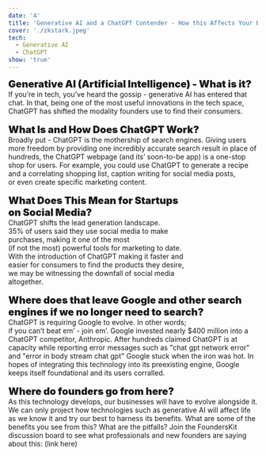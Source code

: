 ```yaml
---
date: '4'
title: 'Generative AI and a ChatGPT Contender - How this Affects Your Business'
cover: './zkstark.jpeg'
tech:
  - Generative AI
  - ChatGPT
show: 'true'
---
```

<span style="font-weight:1000;font-size:20px">
Generative AI (Artificial Intelligence) - What is it?
</span>
<br/>
If you’re in tech, you’ve heard the gossip - generative AI has entered that chat. In that, being one of the most useful innovations in the tech space, ChatGPT has shifted the modality founders use to find their consumers.   
<br/><br/>

<span style="font-weight:1000;font-size:20px">
What Is and How Does ChatGPT Work?
</span>
<br/>
Broadly put - ChatGPT is the mothership of search engines. Giving users more freedom by providing one incredibly accurate search result in place of hundreds, the ChatGPT webpage (and its’ soon-to-be app) is a one-stop shop for users. For example, you could use ChatGPT to generate a recipe and a correlating shopping list, caption writing for social media posts,<br/> or even create specific marketing content.  
<br/><br/>

<span style="font-weight:1000;font-size:20px">
What Does This Mean for Startups<br/> on Social Media?
</span>
<br/>
ChatGPT shifts the lead generation landscape. <br/>35% of users said they use social media to make <br/>purchases, making it one of the most<br/> (if not the most) powerful tools for marketing to date.<br/> With the introduction of ChatGPT making it faster and<br/> easier for consumers to find the products they desire,<br/> we may be witnessing the downfall of social media<br/> altogether. 
<br/><br/>

<span style="font-weight:1000;font-size:20px">
Where does that leave Google and other search<br/> engines if we no longer need to search?
</span>
<br/>
ChatGPT is requiring Google to evolve. In other words;<br/> if you can’t beat em’ - join em’. Google invested nearly $400 million into a ChatGPT competitor, Anthropic. After hundreds claimed ChatGPT is at capacity while reporting error messages such as "chat gpt network error" and "error in body stream chat gpt" Google stuck when the iron was hot. In hopes of integrating this technology into its preexisting engine, Google keeps itself foundational and its users corralled.
<br/><br/>

<span style="font-weight:1000;font-size:20px">
Where do founders go from here?
</span>
<br/>
As this technology develops, our businesses will have to evolve alongside it. We can only project how technologies such as generative AI will affect life as we know it and try our best to harness its benefits. What are some of the benefits you see from this? What are the pitfalls? Join the FoundersKit discussion board to see what professionals and new founders are saying about this: (link here)
